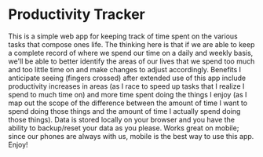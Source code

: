 # Productivity Tracker
This is a simple web app for keeping track of time spent on the various tasks that compose ones life. The thinking here is that if we are able to keep a complete record of where we spend our time on a daily and weekly basis, we'll be able to better identify the areas of our lives that we spend too much and too little time on and make changes to adjust accordingly. Benefits I anticipate seeing (fingers crossed) after extended use of this app include productivity increases in areas  (as I race to speed up tasks that I realize I spend to much time on) and more time spent doing the things I enjoy (as I map out the scope of the difference between the amount of time I want to spend doing those things and the amount of time I actually spend doing those things). Data is stored locally on your browser and you have the ability to backup/reset your data as you please. Works great on mobile; since our phones are always with us, mobile is the best way to use this app. Enjoy!
